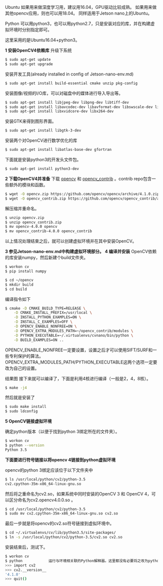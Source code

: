 

Ubuntu
如果用来做深度学习用，建议用16.04，GPU驱动比较成熟。
如果用来做其他opencv应用，则也可以用18.04。
同样适用于Jetson nano上的Ubuntu。

Python
可以用python3，也可以用python2.7，只是安装对应的库，并在构建虚拟环境时分别指定即可。

这里采用的是Ubuntu16.04+python3。

**1 安装OpenCV4依赖库**
升级下系统
``` bash
$ sudo apt-get update
$ sudo apt-get upgrade
```
安装开发工具(already installed in config of Jetson-nano-env.md)
``` bash
$ sudo apt-get install build-essential cmake unzip pkg-config
```
安装图像/视频的I/O库，可以对磁盘中的媒体进行导入导出等。
``` bash
$ sudo apt-get install libjpeg-dev libpng-dev libtiff-dev
$ sudo apt-get install libavcodec-dev libavformat-dev libswscale-dev libv4l-dev
$ sudo apt-get install libxvidcore-dev libx264-dev
```
安装GTK来得到图形界面。
``` bash
$ sudo apt-get install libgtk-3-dev
```
安装两个对OpenCV进行数学优化的库
``` bash
$ sudo apt-get install libatlas-base-dev gfortran
```
下面就是安装python3的开发头文件包。
``` bash
$ sudo apt-get install python3-dev
```

**2 下载OpenCV4并准备**
下载 [opencv](https://github.com/opencv/opencv) 和 [opencv_contrib](https://github.com/opencv/opencv_contrib) 。contrib repo包含一些额外的模块和函数。
``` bash
$ wget -O opencv.zip https://github.com/opencv/opencv/archive/4.1.0.zip
$ wget -O opencv_contrib.zip https://github.com/opencv/opencv_contrib/archive/4.1.0.zip
```
解压缩并重命名。
``` bash
$ unzip opencv.zip
$ unzip opencv_contrib.zip
$ mv opencv-4.0.0 opencv
$ mv opencv_contrib-4.0.0 opencv_contrib
```

以上情况处理结束之后，就可以创建虚拟环境并在其中安装OpenCV。

**3 参见Jetson-nano-env.md中构建虚拟环境部分。**
**4 编译并安装**
OpenCV依赖的库安装numpy，然后新建个build文件夹。
``` bash
$ workon cv
$ pip install numpy

$ cd ~/opencv
$ mkdir build
$ cd build
```
编译指令如下
``` bash
$ cmake -D CMAKE_BUILD_TYPE=RELEASE \
	-D CMAKE_INSTALL_PREFIX=/usr/local \
	-D INSTALL_PYTHON_EXAMPLES=ON \
	-D INSTALL_C_EXAMPLES=OFF \
	-D OPENCV_ENABLE_NONFREE=ON \
	-D OPENCV_EXTRA_MODULES_PATH=~/opencv_contrib/modules \
	-D PYTHON_EXECUTABLE=~/.virtualenvs/cvnano/bin/python \
	-D BUILD_EXAMPLES=ON ..
```

OPENCV_ENABLE_NONFREE一定要设置，设置之后才可以使用SIFT/SURF和一些专利保护的算法。
OPENCV_EXTRA_MODULES_PATH/PYTHON_EXECUTABLE这两个选项一定要改为自己的设置。

结果图
接下来就可以编译了，下面是利用4核进行编译（一般是2，4，8核）。
``` bash
$ make -j4
```
然后就是安装了
``` bash
$ sudo make install
$ sudo ldconfig
```
**5 OpenCV链接虚拟环境**

确定python版本（以便于找到python 3绑定所在的文件夹）。
``` bash
$ workon cv
$ python --version
Python 3.5
```
**下面要进行符号链接以将opencv 4链接到python虚拟环境**

opencv的python 3绑定应该位于以下文件夹中
``` bash
$ ls /usr/local/python/cv2/python-3.5
cv2.cpython-35m-x86_64-linux-gnu.so
``` 
然后将之重命名为cv2.so，如果系统中同时安装的OpenCV 3 和 OpenCV 4，可以区分命名为cv2.opencv4.0.0.so 。
``` bash
$ cd /usr/local/python/cv2/python-3.5
$ sudo mv cv2.cpython-35m-x86_64-linux-gnu.so cv2.so
``` 
最后一步就是将opencv的cv2.so符号链接到虚拟环境中。
``` bash
$ cd ~/.virtualenvs/cv/lib/python3.5/site-packages/
$ ln -s /usr/local/python/cv2/python-3.5/cv2.so cv2.so
``` 

安装结束后，测试下。
``` bash
$ workon cv
$ python            运行与环境相关联的Python解释器。这里都没有必要将之改为python3，因为这个环境中只有这一个版本的python。
>>> import cv2
>>> cv2.__version__
'4.1.0'
>>> quit()
```
